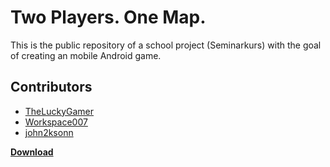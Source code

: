 # Two Players. One Map.
This is the public repository of a school project (Seminarkurs) with the goal of creating an mobile Android game.

## Contributors
* [TheLuckyGamer](https://github.com/TheLuckyGamer)
* [Workspace007](https://github.com/Workspace007)
* [john2ksonn](https://github.com/john2ksonn)

[**Download**](https://john2ksonn.github.io/TPOM)
